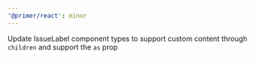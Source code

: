 ```yaml
---
'@primer/react': minor
---
```


Update IssueLabel component types to support custom content through `children` and support the `as` prop
